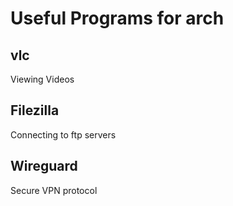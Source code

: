 # Useful Programs for arch

## vlc
Viewing Videos

## Filezilla
Connecting to ftp servers

## Wireguard
Secure VPN protocol

